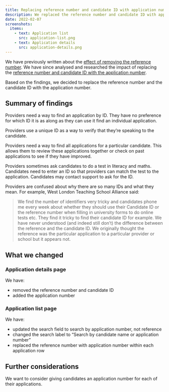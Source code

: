 ```yaml
---
title: Replacing reference number and candidate ID with application number
description: We replaced the reference number and candidate ID with application number to better help users find an application
date: 2022-02-07
screenshots:
  items:
    - text: Application list
      src: application-list.png
    - text: Application details
      src: application-details.png
---
```


We have previously written about the [effect of removing the reference number](#). We have since analysed and researched the impact of replacing the [reference number and candidate ID with the application number](https://docs.google.com/presentation/d/1puOPyRmPvlTbnuocQqzO6oKtiRRoZDburdKtTNbe0nA/edit#slide=id.g1126224a75f_0_4).

Based on the findings, we decided to replace the reference number and the candidate ID with the application number.

## Summary of findings

Providers need a way to find an application by ID. They have no preference for which ID it is as along as they can use it find an individual application.

Providers use a unique ID as a way to verify that they’re speaking to the candidate.

Providers need a way to find all applications for a particular candidate. This allows them to review these applications together or check on past applications to see if they have improved.

Providers sometimes ask candidates to do a test in literacy and maths. Candidates need to enter an ID so that providers can match the test to the application. Candidates may contact support to ask for the ID.

Providers are confused about why there are so many IDs and what they mean. For example, West London Teaching School Alliance said:

> We find the number of identifiers very tricky and candidates phone me every week about whether they should use their Candidate ID or the reference number when filling in university forms to do online tests etc. They find it tricky to find their candidate ID for example. We have never understood (and indeed still don’t) the difference between the reference and the candidate ID. We originally thought the reference was the particular application to a particular provider or school but it appears not.

## What we changed

### Application details page

We have:

- removed the reference number and candidate ID
- added the application number

### Application list page

We have:

- updated the search field to search by application number, not reference
- changed the search label to “Search by candidate name or application number”
- replaced the reference number with application number within each application row

## Further considerations

We want to consider giving candidates an application number for each of their applications.
